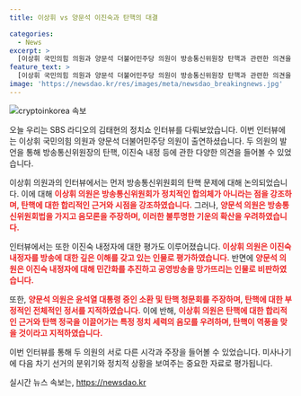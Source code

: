 ```yaml
---
title: 이상휘 vs 양문석 이진숙과 탄핵의 대결

categories:
  - News
excerpt: >
  [이상휘 국민의힘 의원과 양문석 더불어민주당 의원이 방송통신위원장 탄핵과 관련한 의견을 대립했습니다. 이상휘 의원은 탄핵에 대한 명확한 사유 부족과 정치세력의 음모를 지적하며 탄핵 정국을 우려했습니다. 반면, 양문석 의원은 탄핵과 청문회에 대한 긍정적인 입장을 표명하며 윤석열 대통령의 책임론을 강조했습니다. 두 의원은 방송통신위원장 후보 이진숙 전 MBC 사장에 대한 평가도 내놓았습니다. SBS 김태현의 정치쇼의 전문 인용 시 출처를 명확히 기재 바랍니다.]
feature_text: >
  [이상휘 국민의힘 의원과 양문석 더불어민주당 의원이 방송통신위원장 탄핵과 관련한 의견을 대립했습니다. 이상휘 의원은 탄핵에 대한 명확한 사유 부족과 정치세력의 음모를 지적하며 탄핵 정국을 우려했습니다. 반면, 양문석 의원은 탄핵과 청문회에 대한 긍정적인 입장을 표명하며 윤석열 대통령의 책임론을 강조했습니다. 두 의원은 방송통신위원장 후보 이진숙 전 MBC 사장에 대한 평가도 내놓았습니다. SBS 김태현의 정치쇼의 전문 인용 시 출처를 명확히 기재 바랍니다.]
image: 'https://newsdao.kr/res/images/meta/newsdao_breakingnews.jpg'
---
```


<p><img src="https://newsdao.kr/res/images/meta/newsdao_breakingnews.jpg" alt="cryptoinkorea 속보" /></p>

<p>오늘 우리는 SBS 라디오의 김태현의 정치쇼 인터뷰를 다뤄보았습니다. 이번 인터뷰에는 이상휘 국민의힘 의원과 양문석 더불어민주당 의원이 출연하셨습니다. 두 의원의 발언을 통해 방송통신위원장의 탄핵, 이진숙 내정 등에 관한 다양한 의견을 들어볼 수 있었습니다.</p>

<p>이상휘 의원과의 인터뷰에서는 먼저 방송통신위원회의 탄핵 문제에 대해 논의되었습니다. 이에 대해 <b><span style="color: #ee2323;">이상휘 의원은 방송통신위원회가 정치적인 합의체가 아니라는 점을 강조하며, 탄핵에 대한 합리적인 근거와 시점을 강조하였습니다.</span></b> 그러나, <b><span style="color: #ee2323;">양문석 의원은 방송통신위원회법을 가지고 음모론을 주장하며, 이러한 불투명한 기운의 확산을 우려하였습니다.</span></b></p>

<p>인터뷰에서는 또한 이진숙 내정자에 대한 평가도 이루어졌습니다. <b><span style="color: #ee2323;">이상휘 의원은 이진숙 내정자를 방송에 대한 깊은 이해를 갖고 있는 인물로 평가하였습니다.</span></b> 반면에 <b><span style="color: #ee2323;">양문석 의원은 이진숙 내정자에 대해 민간화를 추진하고 공영방송을 망가뜨리는 인물로 비판하였습니다.</span></b></p>

<p>또한, <b><span style="color: #ee2323;">양문석 의원은 윤석열 대통령 증인 소환 및 탄핵 청문회를 주장하며, 탄핵에 대한 부정적인 전체적인 정서를 지적하였습니다.</span></b> 이에 반해, <b><span style="color: #ee2323;">이상휘 의원은 탄핵에 대한 합리적인 근거와 탄핵 정국을 이끌어가는 특정 정치 세력의 음모를 우려하며, 탄핵이 역풍을 맞을 것이라고 지적하였습니다.</span></b></p>

<p>이번 인터뷰를 통해 두 의원의 서로 다른 시각과 주장을 들어볼 수 있었습니다. 미사나기에 다음 차기 선거의 분위기와 정치적 상황을 보여주는 중요한 자료로 평가됩니다.</p>
실시간 뉴스 속보는, <a href="https://newsdao.kr" rel="dofollow">https://newsdao.kr</a>


